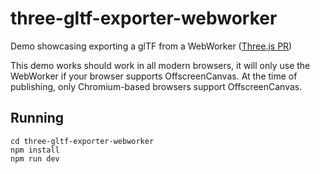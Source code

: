 # three-gltf-exporter-webworker

Demo showcasing exporting a glTF from a WebWorker ([Three.js PR](https://github.com/mrdoob/three.js/pull/23857))

This demo works should work in all modern browsers, it will only use the WebWorker if your browser supports OffscreenCanvas. At the time of publishing, only Chromium-based browsers support OffscreenCanvas.

## Running

```
cd three-gltf-exporter-webworker
npm install
npm run dev
```